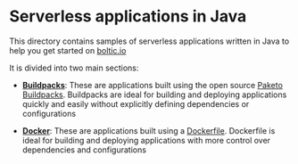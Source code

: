 # Serverless applications in Java

This directory contains samples of serverless applications written in Java to help you get started on [boltic.io](https://www/boltic.io)

It is divided into two main sections:

- [**Buildpacks**](buildpack/README.md): These are applications built using the open source [Paketo Buildpacks](https://paketo.io/). Buildpacks are ideal for building and deploying applications quickly and easily without explicitly defining dependencies or configurations

- [**Docker**](docker/README.md): These are applications built using a [Dockerfile](https://docs.docker.com/engine/reference/builder/). Dockerfile is ideal for building and deploying applications with more control over dependencies and configurations
